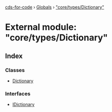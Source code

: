 [cds-for-code](../README.md) › [Globals](../globals.md) › ["core/types/Dictionary"](_core_types_dictionary_.md)

# External module: "core/types/Dictionary"

## Index

### Classes

* [Dictionary](../classes/_core_types_dictionary_.dictionary.md)

### Interfaces

* [IDictionary](../interfaces/_core_types_dictionary_.idictionary.md)
